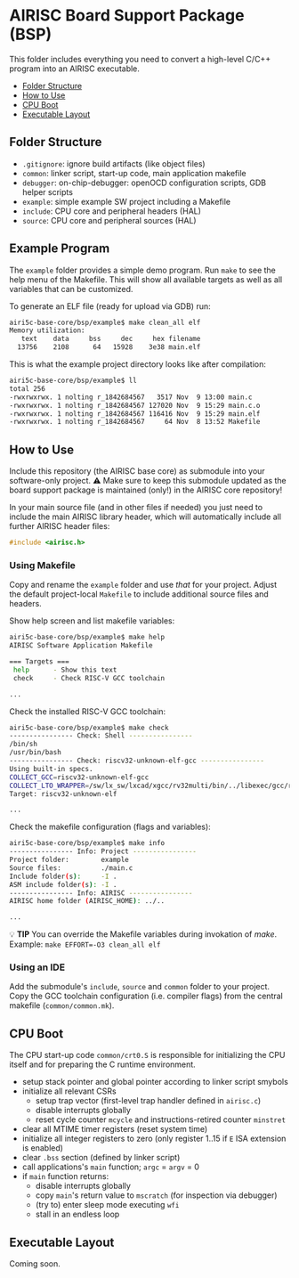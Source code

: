 # AIRISC Board Support Package (BSP)

This folder includes everything you need to convert a high-level C/C++ program into
an AIRISC executable.

- [Folder Structure](#Folder-Structure)
- [How to Use](#How-to-Use)
- [CPU Boot](#CPU-Boot)
- [Executable Layout](#Executable-Layout)


## Folder Structure

- `.gitignore`: ignore build artifacts (like object files)
- `common`: linker script, start-up code, main application makefile
- `debugger`: on-chip-debugger: openOCD configuration scripts, GDB helper scripts
- `example`: simple example SW project including a Makefile
- `include`: CPU core and peripheral headers (HAL)
- `source`: CPU core and peripheral sources (HAL)


## Example Program

The `example` folder provides a simple demo program. Run `make` to see the help menu of the
Makefile. This will show all available targets as well as all variables that can be customized.

To generate an ELF file (ready for upload via GDB) run:

```bash
airi5c-base-core/bsp/example$ make clean_all elf
Memory utilization:
   text	   data	    bss	    dec	    hex	filename
  13756	   2108	     64	  15928	   3e38	main.elf
```

This is what the example project directory looks like after compilation:

```bash
airi5c-base-core/bsp/example$ ll
total 256
-rwxrwxrwx. 1 nolting r_1842684567   3517 Nov  9 13:00 main.c
-rwxrwxrwx. 1 nolting r_1842684567 127020 Nov  9 15:29 main.c.o
-rwxrwxrwx. 1 nolting r_1842684567 116416 Nov  9 15:29 main.elf
-rwxrwxrwx. 1 nolting r_1842684567     64 Nov  8 13:52 Makefile
```

## How to Use

Include this repository (the AIRISC base core) as submodule into your software-only
project. :warning: Make sure to keep this submodule updated as the board support package
is maintained (only!) in the AIRISC core repository!

In your main source file (and in other files if needed) you just need to include the main AIRISC
library header, which will automatically include all further AIRISC header files:

```c
#include <airisc.h>
```

### Using Makefile

Copy and rename the `example` folder and use _that_ for your project. Adjust the default
project-local `Makefile` to include additional source files and headers.

Show help screen and list makefile variables:

```bash
airi5c-base-core/bsp/example$ make help
AIRISC Software Application Makefile

=== Targets ===
 help      - Show this text
 check     - Check RISC-V GCC toolchain

...
```

Check the installed RISC-V GCC toolchain:

```bash
airi5c-base-core/bsp/example$ make check
---------------- Check: Shell ----------------
/bin/sh
/usr/bin/bash
---------------- Check: riscv32-unknown-elf-gcc ----------------
Using built-in specs.
COLLECT_GCC=riscv32-unknown-elf-gcc
COLLECT_LTO_WRAPPER=/sw/lx_sw/lxcad/xgcc/rv32multi/bin/../libexec/gcc/riscv32-unknown-elf/10.2.0/lto-wrapper
Target: riscv32-unknown-elf

...
```

Check the makefile configuration (flags and variables):

```bash
airi5c-base-core/bsp/example$ make info
---------------- Info: Project ----------------
Project folder:        example
Source files:          ./main.c
Include folder(s):     -I .
ASM include folder(s): -I .
---------------- Info: AIRISC ----------------
AIRISC home folder (AIRISC_HOME): ../..

...
```

:bulb: **TIP** You can override the Makefile variables during invokation of _make_. Example: `make EFFORT=-O3 clean_all elf`

### Using an IDE

Add the submodule's `include`, `source` and `common` folder to your project. Copy the
GCC toolchain configuration (i.e. compiler flags) from the central makefile (`common/common.mk`).


## CPU Boot

The CPU start-up code `common/crt0.S` is responsible for initializing the CPU itself and for
preparing the C runtime environment.

* setup stack pointer and global pointer according to linker script smybols
* initialize all relevant CSRs 
  * setup trap vector (first-level trap handler defined in `airisc.c`)
  * disable interrupts globally
  * reset cycle counter `mcycle` and instructions-retired counter `minstret`
* clear all MTIME timer registers (reset system time)
* initialize all integer registers to zero (only register 1..15 if `E` ISA extension is enabled)
* clear `.bss` section (defined by linker script)
* call applications's `main` function; `argc` = `argv` = 0
* if `main` function returns:
  * disable interrupts globally
  * copy `main`'s return value to `mscratch` (for inspection via debugger)
  * (try to) enter sleep mode executing `wfi`
  * stall in an endless loop

## Executable Layout

Coming soon.
